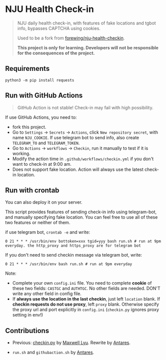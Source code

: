# NJU Health Check-in

> NJU daily health check-in, with features of fake locations and tgbot info, bypasses CAPTCHA using cookies.
>
> Used to be a fork from [forewing/nju-health-checkin](https://github.com/forewing/nju-health-checkin).
>
> **This project is only for learning. Developers will not be responsible for the consequences of the project.**

## Requirements

```
python3 -m pip install requests
```

## Run with GitHub Actions

> GitHub Action is not stable! Check-in may fail with high possibility.

If use GitHub Actions, you need to:

* fork this project.
* Go to `Settings` -> `Secrets` -> `Actions`, click `New repository secret`, with name `NJU_COOKIE`. If use telegram bot to send info, also create `TELEGRAM_TO` and `TELEGRAM_TOKEN`.
* Go to `Actions` -> `workflows` -> `Checkin`, run it manually to test if it is working.
* Modify the action time in `.github/workflows/checkin.yml` if you don't want to check-in at 9:00 am.
* Does not support fake location. Action will always use the latest check-in location.

## Run with crontab

You can also deploy it on your server.

This script provides features of sending check-in info using telegram-bot, and manually specifying fake location. You can feel free to use all of these two features or neither of them.

if use telegram bot, `crontab -e` and write:

```crontab
0 21 * * * /usr/bin/env bottoken=xxx tgid=yyy bash run.sh # run at 9pm everyday. the http_proxy and https_proxy are for telegram bot
```

If you don't need to send checkin message via telegram bot, write:

```crontab
0 21 * * * /usr/bin/env bash run.sh # run at 9pm everyday
```

Note:

* Complete your own `config.ini` file. You need to complete **cookie** of these two fields: `CASTGC` and `AUTHTGC`. No other fields are needed. DON'T write any other field in config file.
* If **always use the location in the last checkin**, just left `location` blank. If **checkin requests do not use proxy**, left `proxy` blank. Otherwise specify the proxy url and port explicitly in `config.ini` (`checkin.py` ignores proxy setting in env!)

## Contributions

- Previous: [checkin.py](checkin.py) by [Maxwell Lyu](https://github.com/Maxwell-Lyu). Rewrite by [Antares](https://github.com/Antares0982).

* `run.sh` and `githubaction.sh` by [Antares](https://github.com/Antares0982).

